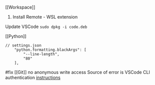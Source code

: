 [[Workspace]]

1. Install Remote - WSL extension

Update VSCode
`sudo dpkg -i code.deb`

[[Python]]
```
// settings.json
    "python.formatting.blackArgs": [
        "--line-length",
        "80"
    ],
```

#fix [[Git]] no anonymous write access
Source of error is VSCode CLI authentication
[instructions](https://stackoverflow.com/questions/60757334/git-push-from-visual-studio-code-no-anonymous-write-access-authentication-fai)